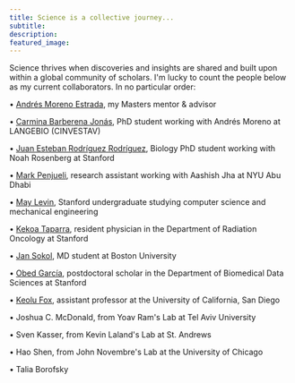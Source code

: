 ```yaml
---
title: Science is a collective journey...
subtitle: 
description:
featured_image:
---
```


Science thrives when discoveries and insights are shared and built upon within a global community of scholars. I'm lucky to count the people below as my current collaborators. In no particular order:

<p><span>&#8226;</span> <a href="http://www.morenolab.org">Andrés Moreno Estrada</a>, my Masters mentor & advisor</p>
<p><span>&#8226;</span> <a href="https://scholar.google.com/citations?user=W39_jzcAAAAJ&hl=en">Carmina Barberena Jonás</a>, PhD student working with Andrés Moreno at LANGEBIO (CINVESTAV)</p>
<p><span>&#8226;</span> <a href="https://twitter.com/kaboosari?lang=en">Juan Esteban Rodríguez Rodríguez</a>, Biology PhD student working with Noah Rosenberg at Stanford</p>
<p><span>&#8226;</span> <a href="https://twitter.com/markpenjueli?lang=en">Mark Penjueli</a>, research assistant working with Aashish Jha at NYU Abu Dhabi</p>
<p><span>&#8226;</span> <a href="https://maylevin.com">May Levin</a>, Stanford undergraduate studying computer science and mechanical engineering
<p><span>&#8226;</span> <a href="https://profiles.stanford.edu/ktaparra">Kekoa Taparra</a>, resident physician in the Department of Radiation Oncology at Stanford </p>
<p><span>&#8226;</span> <a href="https://scholar.google.com/citations?user=CkAx09UAAAAJ&hl=en">Jan Sokol</a>, MD student at Boston University</p>
<p><span>&#8226;</span> <a href="https://www.obedaram.com">Obed García</a>, postdoctoral scholar in the Department of Biomedical Data Sciences at Stanford</p>
<p><span>&#8226;</span> <a href="https://twitter.com/KeoluFox">Keolu Fox</a>, assistant professor at the University of California, San Diego </p>

<p><span>&#8226;</span> Joshua C. McDonald, from Yoav Ram's Lab at Tel Aviv University</p>
<p><span>&#8226;</span> Sven Kasser, from Kevin Laland's Lab at St. Andrews</p>
<p><span>&#8226;</span> Hao Shen, from John Novembre's Lab at the University of Chicago</p>
<p><span>&#8226;</span> Talia Borofsky</p>

